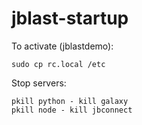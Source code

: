 # jblast-startup

To activate (jblastdemo):

`sudo cp rc.local /etc`

Stop servers:
```
pkill python - kill galaxy
pkill node - kill jbconnect
```


